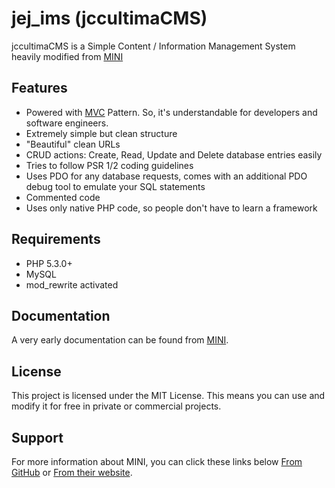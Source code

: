 # jej_ims (jccultimaCMS)

jccultimaCMS is a Simple Content / Information Management System heavily modified from [MINI](http://www.php-mini.com)

## Features

- Powered with [MVC](https://en.wikipedia.org/wiki/Model-view-controller) Pattern. So, it's understandable for developers and software engineers.
- Extremely simple but clean structure
- "Beautiful" clean URLs
- CRUD actions: Create, Read, Update and Delete database entries easily
- Tries to follow PSR 1/2 coding guidelines
- Uses PDO for any database requests, comes with an additional PDO debug tool to emulate your SQL statements
- Commented code
- Uses only native PHP code, so people don't have to learn a framework

## Requirements

- PHP 5.3.0+
- MySQL
- mod_rewrite activated

## Documentation

A very early documentation can be found from [MINI](http://php-mini.com/documentation/).

## License

This project is licensed under the MIT License.
This means you can use and modify it for free in private or commercial projects.

## Support

For more information about MINI, you can click these links below
[From GitHub](https://www.github.com/panique/mini) or [From their website](http://www.php-mini.com/).